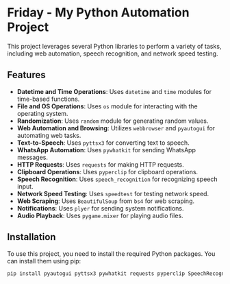 # Friday - My Python Automation Project

This project leverages several Python libraries to perform a variety of tasks, including web automation, speech recognition, and network speed testing.

## Features

- **Datetime and Time Operations**: Uses `datetime` and `time` modules for time-based functions.
- **File and OS Operations**: Uses `os` module for interacting with the operating system.
- **Randomization**: Uses `random` module for generating random values.
- **Web Automation and Browsing**: Utilizes `webbrowser` and `pyautogui` for automating web tasks.
- **Text-to-Speech**: Uses `pyttsx3` for converting text to speech.
- **WhatsApp Automation**: Uses `pywhatkit` for sending WhatsApp messages.
- **HTTP Requests**: Uses `requests` for making HTTP requests.
- **Clipboard Operations**: Uses `pyperclip` for clipboard operations.
- **Speech Recognition**: Uses `speech_recognition` for recognizing speech input.
- **Network Speed Testing**: Uses `speedtest` for testing network speed.
- **Web Scraping**: Uses `BeautifulSoup` from `bs4` for web scraping.
- **Notifications**: Uses `plyer` for sending system notifications.
- **Audio Playback**: Uses `pygame.mixer` for playing audio files.

## Installation

To use this project, you need to install the required Python packages. You can install them using pip:

```bash
pip install pyautogui pyttsx3 pywhatkit requests pyperclip SpeechRecognition speedtest-cli beautifulsoup4 plyer pygame
